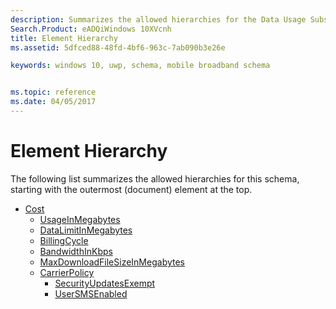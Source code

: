 ```yaml
---
description: Summarizes the allowed hierarchies for the Data Usage Subscription Management (DUSM) schema.
Search.Product: eADQiWindows 10XVcnh
title: Element Hierarchy
ms.assetid: 5dfced88-48fd-4bf6-963c-7ab090b3e26e

keywords: windows 10, uwp, schema, mobile broadband schema


ms.topic: reference
ms.date: 04/05/2017
---
```


# Element Hierarchy


The following list summarizes the allowed hierarchies for this schema, starting with the outermost (document) element at the top.

-   [Cost](element-cost.md)
    -   [UsageInMegabytes](element-usageinmegabytes.md)
    -   [DataLimitInMegabytes](element-datalimitinmegabytes.md)
    -   [BillingCycle](element-billingcycle.md)
    -   [BandwidthInKbps](element-bandwidthinkbps.md)
    -   [MaxDownloadFileSizeInMegabytes](element-maxdownloadfilesizeinmegabytes.md)
    -   [CarrierPolicy](element-carrierpolicy.md)
        -   [SecurityUpdatesExempt](element-securityupdatesexempt.md)
        -   [UserSMSEnabled](element-usersmsenabled.md)

 

 



